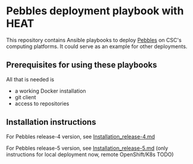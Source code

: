 # Pebbles deployment playbook with HEAT

This repository contains Ansible playbooks to deploy [Pebbles](https://github.com/CSCfi/pebbles)
on CSC's computing platforms. It could serve as an example for other deployments.

## Prerequisites for using these playbooks

All that is needed is

- a working Docker installation
- git client
- access to repositories

## Installation instructions

For Pebbles release-4 version, see [Installation_release-4.md](Installation_release-4.md)

For Pebbles release-5 version, see [Installation_release-5.md](Installation_release-5.md)
(only instructions for local deployment now, remote OpenShift/K8s TODO)

